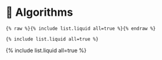 # :speech_balloon: Algorithms

```
{% raw %}{% include list.liquid all=true %}{% endraw %}

{% include list.liquid all=true %}
```

{% include list.liquid all=true %}
